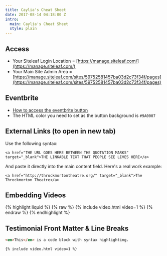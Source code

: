 ```yaml
---
title: Caylia's Cheat Sheet
date: 2017-08-14 04:18:00 Z
intro:
  main: Caylia's Cheat Sheet
  style: plain
---
```


## Access

* Your Siteleaf Login Location = [https://manage.siteleaf.com/](https://manage.siteleaf.com/)
* Your Main Site Admin Area =
 [https://manage.siteleaf.com/sites/59752581457ba03d2c73f34f/pages](https://manage.siteleaf.com/sites/59752581457ba03d2c73f34f/pages)

## Eventbrite
* [
How to access the eventbrite button](https://www.eventbrite.com.au/support/articles/en_US/How_To/how-to-sell-eventbrite-tickets-registrations-on-your-website-using-embeddable-widgets)
* The HTML color you need to set as the button background is `#9A0007`

## External Links (to open in new tab)

Use the following syntax:

`<a href="THE URL GOES HERE BETWEEN THE QUOTATION MARKS" target="_blank">THE LINKABLE TEXT THAT PEOPLE SEE LIVES HERE</a>`

And paste it directly into the main content field. Here's a real work example:

`<a href="http://throckmortontheatre.org/" target="_blank">The Throckmorton Theatre</a>`

## Embedding Videos

{% highlight liquid %}
{% raw %}
{% include video.html video=1 %}
{% endraw %}
{% endhighlight %}

## Testimonial Front Matter & Line Breaks

``` html
<em>This</em> is a code block with syntax highlighting.
```

```
{% include video.html video=1 %}
```